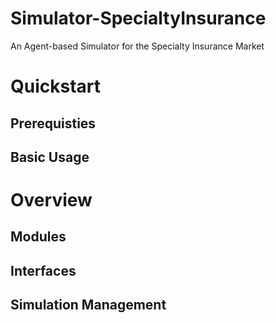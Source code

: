 # Simulator-SpecialtyInsurance
An Agent-based Simulator for the Specialty Insurance Market

# Quickstart
## Prerequisties
## Basic Usage

# Overview
## Modules
## Interfaces
## Simulation Management


